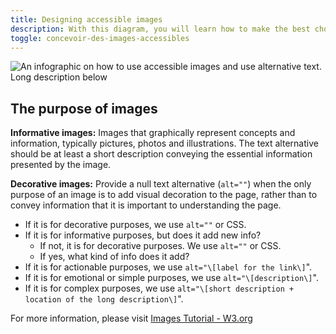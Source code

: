 ```yaml
---
title: Designing accessible images
description: With this diagram, you will learn how to make the best choice for designing accessible images.
toggle: concevoir-des-images-accessibles
---
```


<img src="{{ pathPrefix }}img/en/introduction/accessible-image.jpg" class="img-responsive" alt="An infographic on how to use accessible images and use alternative text. Long description below" />

## The purpose of images

**Informative images:** Images that graphically represent concepts and information, typically pictures, photos and illustrations. The text alternative should be at least a short description conveying the essential information presented by the image.

**Decorative images:** Provide a null text alternative (`alt=""`) when the only purpose of an image is to add visual decoration to the page, rather than to convey information that it is important to understanding the page.

- If it is for decorative purposes, we use `alt=""` or CSS.
- If it is for informative purposes, but does it add new info?
  - If not, it is for decorative purposes. We use `alt=""` or CSS.
  - If yes, what kind of info does it add?
- If it is for actionable purposes, we use `alt="\[label for the link\]`".
- If it is for emotional or simple purposes, we use `alt="\[description\]`".
- If it is for complex purposes, we use `alt="\[short description + location of the long description\]`".

For more information, please visit [Images Tutorial - W3.org](https://www.w3.org/WAI/tutorials/images/)
